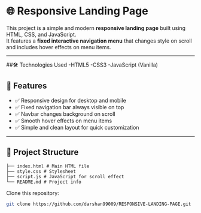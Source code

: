 # 🌐 Responsive Landing Page

This project is a simple and modern **responsive landing page** built using HTML, CSS, and JavaScript.  
It features a **fixed interactive navigation menu** that changes style on scroll and includes hover effects on menu items.

---

##🛠️ Technologies Used
-HTML5
-CSS3
-JavaScript (Vanilla)

## 🚀 Features

- ✅ Responsive design for desktop and mobile
- ✅ Fixed navigation bar always visible on top
- ✅ Navbar changes background on scroll
- ✅ Smooth hover effects on menu items
- ✅ Simple and clean layout for quick customization

---

## 📁 Project Structure

```landing-page/
├── index.html # Main HTML file
├── style.css # Stylesheet
├── script.js # JavaScript for scroll effect
└── README.md # Project info
```

Clone this repository:
   ```bash
   git clone https://github.com/darshan99009/RESPONSIVE-LANDING-PAGE.git
   ```
